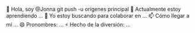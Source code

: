 👋 Hola, soy @Jonna git push -u orígenes principal
🌱 Actualmente estoy aprendiendo ...
💞️ Yo estoy buscando para colaborar en ...
📫 Cómo llegar a mí ...
😄 Pronombres: ...
⚡ Hecho de la diversión: ...

<!---
Mostrar Diff
👋 Hola, soy @Jonna git push -u orígenes principales 🌱 Actualmente estoy aprendiendo ... 💞️ Yo estoy buscando para colaborar en ... 📫 Cómo llegar a mí ... 😄 Pronombres: ... ⚡ Hecho de la diversión: ...

Jonnathanjaquez/Jonnathanjaquez is a ✨ special ✨ repository because its `README.md` (this file) appears on your GitHub profile.
You can click the Preview link to take a look at your changes.
--->
